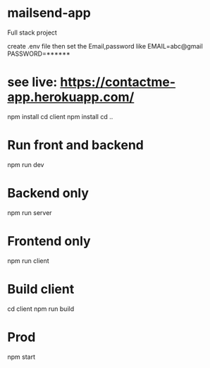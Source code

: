 # mailsend-app
Full stack project

create .env file  then set the Email,password like EMAIL=abc@gmail PASSWORD=******
# see live: https://contactme-app.herokuapp.com/
 npm install
 cd client npm install
 cd ..
 
 # Run front and backend
 npm run dev
 
 # Backend only
 npm run server
 
 # Frontend only
 npm run client
 
 # Build client
 cd client
 npm run build
 
 # Prod
 npm start
